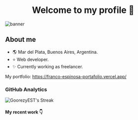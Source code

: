 <div align="center">
<h1 align="center">Welcome to my profile 👋</h1>
</div>
<img src="https://i.imgur.com/A5qiXnj.png" title="banner" />

## About me

- :earth_americas: Mar del Plata, Buenos Aires, Argentina.
- :star: Web developer.
- :sparkles: Currently working as freelancer.

My portfolio: https://franco-espinosa-portafolio.vercel.app/

### GitHub Analytics

![GoorezyEST's Streak](https://github-readme-streak-stats.herokuapp.com/?user=GoorezyEST&theme=black-ice&hide_border=true)

#### My recent work :point_down:

